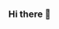 ### Hi there 👋

<!--
**alpersargin42/alpersargin42** is a ✨ _special_ ✨ repository because its `README.md` (this file) appears on your GitHub profile.

Here are some ideas to get you started:

- 🔭 I’m currently working on Yazelsan Türkiye
- 🌱 I’m currently learning Python,Frontend Launguage's(HTML,CSS,JS),ASP .Net Core
- 🤔 I’m looking for help with Artificial intelligence
- 📫 How to reach me: [Blog](https://sarginalper.blogspot.com/)
-->
